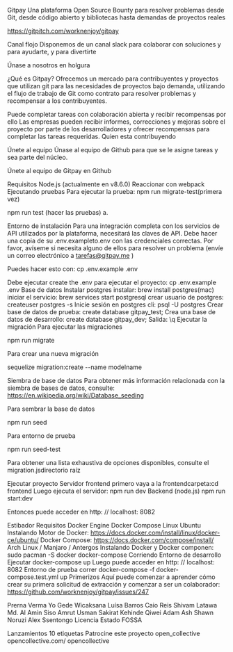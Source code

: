Gitpay
Una plataforma Open Source Bounty para resolver problemas desde Git, desde código abierto y bibliotecas hasta demandas de proyectos reales

https://gitpitch.com/worknenjoy/gitpay

Canal flojo
Disponemos de un canal slack para colaborar con soluciones y para ayudarte, y para divertirte

Únase a nosotros en holgura

¿Qué es Gitpay?
Ofrecemos un mercado para contribuyentes y proyectos que utilizan git para las necesidades de proyectos bajo demanda, utilizando el flujo de trabajo de Git como contrato para resolver problemas y recompensar a los contribuyentes.

Puede completar tareas con colaboración abierta y recibir recompensas por ello
Las empresas pueden recibir informes, correcciones y mejoras sobre el proyecto por parte de los desarrolladores y ofrecer recompensas para completar las tareas requeridas.
Quien esta contribuyendo


Únete al equipo
Únase al equipo de Github para que se le asigne tareas y sea parte del núcleo.

Únete al equipo de Gitpay en Github

Requisitos
Node.js (actualmente en v8.6.0)
Reaccionar con webpack
Ejecutando pruebas
Para ejecutar la prueba: npm run migrate-test(primera vez)

npm run test (hacer las pruebas) a.

Entorno de instalación
Para una integración completa con los servicios de API utilizados por la plataforma, necesitará las claves de API. Debe hacer una copia de su .env.exampleto.env con las credenciales correctas. Por favor, avíseme si necesita alguno de ellos para resolver un problema (envíe un correo electrónico a tarefas@gitpay.me )

Puedes hacer esto con: cp .env.example .env

Debe ejecutar create the .env para ejecutar el proyecto: cp .env.example .env
Base de datos
Instalar postgres
instalar: brew install postgres(mac)
iniciar el servicio: brew services start postgresql
crear usuario de postgres: createuser postgres -s
Inicie sesión en postgres cli: psql -U postgres
Crear base de datos de prueba: create database gitpay_test;
Crea una base de datos de desarrollo: create database gitpay_dev;
Salida: \q
Ejecutar la migración
Para ejecutar las migraciones

npm run migrate

Para crear una nueva migración

sequelize migration:create --name modelname

Siembra de base de datos
Para obtener más información relacionada con la siembra de bases de datos, consulte: https://en.wikipedia.org/wiki/Database_seeding

Para sembrar la base de datos

npm run seed

Para entorno de prueba

npm run seed-test

Para obtener una lista exhaustiva de opciones disponibles, consulte el migration.jsdirectorio raíz

Ejecutar proyecto
Servidor frontend
primero vaya a la frontendcarpeta:cd frontend
Luego ejecuta el servidor: npm run dev
Backend (node.js)
npm run start:dev

Entonces puede acceder en http: // localhost: 8082

Estibador
Requisitos
Docker Engine
Docker Compose
Linux
Ubuntu
Instalando
Motor de Docker: https://docs.docker.com/install/linux/docker-ce/ubuntu/
Docker Compose: https://docs.docker.com/compose/install/
Arch Linux / Manjaro / Antergos
Instalando
Docker y Docker componen: sudo pacman -S docker docker-compose
Corriendo
Entorno de desarrollo
Ejecutar docker-compose up Luego puede acceder en http: // localhost: 8082
Entorno de prueba
correr docker-compose -f docker-compose.test.yml up
Primerizos
Aquí puede comenzar a aprender cómo crear su primera solicitud de extracción y comenzar a ser un colaborador: https://github.com/worknenjoy/gitpay/issues/247

Prerna Verma
Yo Gede Wicaksana
Luísa Barros
Caio Reis
Shivam Latawa
Md. Al Amin
Siso
Amrut
Usman Sakirat Kehinde
Qiwei
Adam Ash
Shawn Noruzi
Alex Ssentongo
Licencia
Estado FOSSA

Lanzamientos
 10 etiquetas
Patrocine este proyecto
open_collective
opencollective.com/ opencollective
